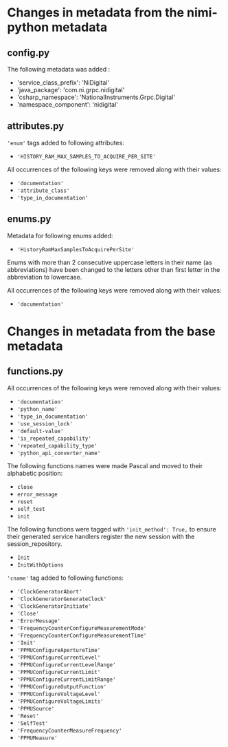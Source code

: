 # Changes in metadata from the nimi-python metadata

## config.py

The following metadata was added : 
- 'service_class_prefix': 'NiDigital'
- 'java_package': 'com.ni.grpc.nidigital'
- 'csharp_namespace': 'NationalInstruments.Grpc.Digital'
- 'namespace_component': 'nidigital'

## attributes.py

`'enum'` tags added to following attributes:
- `'HISTORY_RAM_MAX_SAMPLES_TO_ACQUIRE_PER_SITE'`

All occurrences of the following keys were removed along with their values:
- `'documentation'`
- `'attribute_class'`
- `'type_in_documentation'`

## enums.py

Metadata for following enums added:
- `'HistoryRamMaxSamplesToAcquirePerSite'`

Enums with more than 2 consecutive uppercase letters in their name (as abbreviations) have been changed to the letters other than first letter in the abbreviation to lowercase.

All occurrences of the following keys were removed along with their values:
- `'documentation'`


# Changes in metadata from the base metadata

## functions.py

All occurrences of the following keys were removed along with their values:
- `'documentation'`
- `'python_name'`
- `'type_in_documentation'`
- `'use_session_lock'`
- `'default-value'`
- `'is_repeated_capability'`
- `'repeated_capability_type'`
- `'python_api_converter_name'`

The following functions names were made Pascal and moved to their alphabetic position:
 - `close`
 - `error_message`
 - `reset`
 - `self_test`
 - `init`

 The following functions were tagged with `'init_method': True,` to ensure their generated service handlers register the new session
with the session_repository.
- `Init`
- `InitWithOptions`

`'cname'` tag added to following functions:
- `'ClockGeneratorAbort'`
- `'ClockGeneratorGenerateClock'`
- `'ClockGeneratorInitiate'`
- `'Close'`
- `'ErrorMessage'`
- `'FrequencyCounterConfigureMeasurementMode'`
- `'FrequencyCounterConfigureMeasurementTime'`
- `'Init'`
- `'PPMUConfigureApertureTime'`
- `'PPMUConfigureCurrentLevel'`
- `'PPMUConfigureCurrentLevelRange'`
- `'PPMUConfigureCurrentLimit'`
- `'PPMUConfigureCurrentLimitRange'`
- `'PPMUConfigureOutputFunction'`
- `'PPMUConfigureVoltageLevel'`
- `'PPMUConfigureVoltageLimits'`
- `'PPMUSource'`
- `'Reset'`
- `'SelfTest'`
- `'FrequencyCounterMeasureFrequency'`
- `'PPMUMeasure'`
